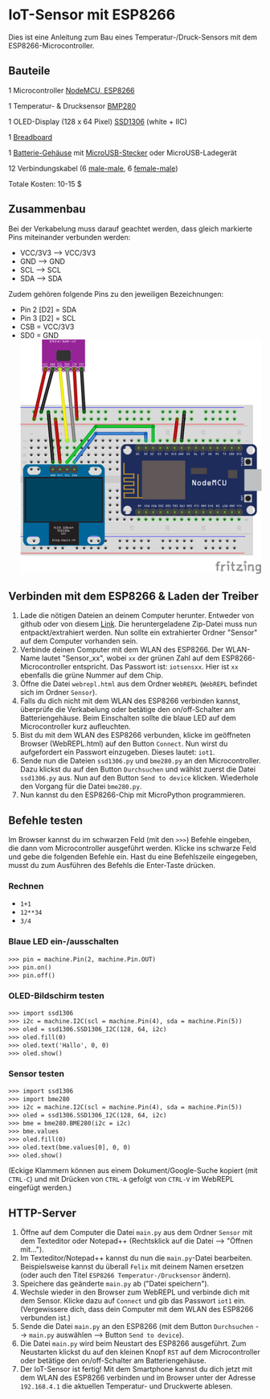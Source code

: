# IoT-Sensor mit ESP8266
Dies ist eine Anleitung zum Bau eines Temperatur-/Druck-Sensors mit dem ESP8266-Microcontroller.
## Bauteile
1 Microcontroller [NodeMCU, ESP8266](https://www.ebay.com/itm/NodeMcu-Lua-WIFI-Internet-Things-development-board-based-ESP8266-CP2102-module-/201542946669?hash=item2eece54f6d:g:EOIAAOSw4q9XT5mo)

1 Temperatur- & Drucksensor [BMP280](https://www.ebay.com/itm/1x-GY-BMP280-3-3-BMP280-3-3V-High-Precision-Atmospheric-Pressure-Sensor-BMP180/281983204149?_trkparms=aid%3D111001%26algo%3DREC.SEED%26ao%3D1%26asc%3D41375%26meid%3Df0f0ae46083c44c6a18684659016f1bb%26pid%3D100033%26rk%3D2%26rkt%3D2%26sd%3D201542946669&_trksid=p2045573.c100033.m2042)

1 OLED-Display (128 x 64 Pixel) [SSD1306](https://www.ebay.com/itm/0-96-I2C-IIC-SPI-Serial-128X64-OLED-LCD-Display-SSD1306-for-51-STM32-Arduino-/201688735605?var=&hash=item2ef595df75:m:m1O7zNonCe3M8LIIgLYvBPw) (white + IIC)

1 [Breadboard](https://www.ebay.com/itm/Mini-Prototype-Solderless-self-adhensive-Breadboard-400-Contacts-Best-/222062903350?epid=1045888288&hash=item33b3fb0036:g:4A0AAOSwnONZB-Kj)

1 [Batterie-Gehäuse](https://www.ebay.com/itm/3-Pcs-Wired-ON-OFF-Switch-3-x-AA-4-5V-Batteries-Battery-Holder-Case-LW-/182387276678?epid=1149395326&hash=item2a7720fb86:g:yS0AAOSw-0xYT1iu) mit [MicroUSB-Stecker](https://www.ebay.com/itm/10PCS-5-Pin-Micro-USB-Type-B-Male-Plug-Connector-Plastic-Cover-/182523146896?epid=2113648798&hash=item2a7f3a3290:g:w1YAAOSw03lY6h57) oder MicroUSB-Ladegerät

12 Verbindungskabel (6 [male-male](https://www.ebay.com/itm/40pcs-10cm-Male-to-Male-DuPont-Wire-Jumper-Color-Cable-Arduino-Breadboard-DIY/142518863204?_trkparms=aid%3D555019%26algo%3DPL.BANDIT%26ao%3D1%26asc%3D41375%26meid%3Db9822c424ed7453d9e5c9388b65f351a%26pid%3D100506%26rk%3D1%26rkt%3D1%26&_trksid=p2045573.c100506.m3226), 6 [female-male](https://www.ebay.com/itm/40PCS-Dupont-10CM-Male-To-Female-Jumper-Wire-Ribbon-Color-Cable-for-Arduino-NEW-/142513849970?epid=523678718&hash=item212e7cc672:g:qE8AAOSwX0NZwzdI))

Totale Kosten: 10-15 $
## Zusammenbau
Bei der Verkabelung muss darauf geachtet werden, dass gleich markierte Pins miteinander verbunden werden:

- VCC/3V3 --> VCC/3V3
- GND --> GND
- SCL --> SCL
- SDA --> SDA

Zudem gehören folgende Pins zu den jeweiligen Bezeichnungen:

- Pin 2 [D2] = SDA
- Pin 3 [D2] = SCL
- CSB = VCC/3V3
- SD0 = GND
![Verkabelung](tempsens_Zusammenbau.png "Verkabelung Sensor")
## Verbinden mit dem ESP8266 & Laden der Treiber
1. Lade die nötigen Dateien an deinem Computer herunter. Entweder von github oder von diesem [Link](https://tinyurl.com/iotTecDay). Die heruntergeladene Zip-Datei muss nun entpackt/extrahiert werden. Nun sollte ein extrahierter Ordner "Sensor" auf dem Computer vorhanden sein.
2. Verbinde deinen Computer mit dem WLAN des ESP8266. Der WLAN-Name lautet "Sensor_xx", wobei `xx` der grünen Zahl auf dem ESP8266-Microcontroller entspricht. Das Passwort ist: `iotsensxx`. Hier ist `xx` ebenfalls die grüne Nummer auf dem Chip.
3. Öffne die Datei `webrepl.html` aus dem Ordner `WebREPL` (`WebREPL` befindet sich im Ordner `Sensor`). 
4. Falls du dich nicht mit dem WLAN des ESP8266 verbinden kannst, überprüfe die Verkabelung oder betätige den on/off-Schalter am Batteriengehäuse. Beim Einschalten sollte die blaue LED auf dem Microcontroller kurz aufleuchten.
5. Bist du mit dem WLAN des ESP8266 verbunden, klicke im geöffneten Browser (WebREPL.html) auf den Button `Connect`. Nun wirst du aufgefordert ein Passwort einzugeben. Dieses lautet: `iot1`.
6. Sende nun die Dateien `ssd1306.py` und `bme280.py` an den Microcontroller. Dazu klickst du auf den Button `Durchsuchen` und wählst zuerst die Datei `ssd1306.py` aus. Nun auf den Button `Send to device` klicken. Wiederhole den Vorgang für die Datei `bme280.py`.
7. Nun kannst du den ESP8266-Chip mit MicroPython programmieren.
## Befehle testen
Im Browser kannst du im schwarzen Feld (mit den `>>>`) Befehle eingeben, die dann vom Microcontroller ausgeführt werden.
Klicke ins schwarze Feld und gebe die folgenden Befehle ein. Hast du eine Befehlszeile eingegeben, musst du zum Ausführen des Befehls die Enter-Taste drücken.
### Rechnen
- `1+1`
- `12**34`
- `3/4`
### Blaue LED ein-/ausschalten
```>>> import machine
>>> pin = machine.Pin(2, machine.Pin.OUT)
>>> pin.on()
>>> pin.off()
```
### OLED-Bildschirm testen
```>>> import machine
>>> import ssd1306
>>> i2c = machine.I2C(scl = machine.Pin(4), sda = machine.Pin(5))
>>> oled = ssd1306.SSD1306_I2C(128, 64, i2c)
>>> oled.fill(0)
>>> oled.text('Hallo', 0, 0)
>>> oled.show()
```
### Sensor testen
```>>> import machine
>>> import ssd1306
>>> import bme280
>>> i2c = machine.I2C(scl = machine.Pin(4), sda = machine.Pin(5))
>>> oled = ssd1306.SSD1306_I2C(128, 64, i2c)
>>> bme = bme280.BME280(i2c = i2c)
>>> bme.values
>>> oled.fill(0)
>>> oled.text(bme.values[0], 0, 0)
>>> oled.show()
```
(Eckige Klammern können aus einem Dokument/Google-Suche kopiert (mit `CTRL-C`) und mit Drücken von `CTRL-A` gefolgt von `CTRL-V` im WebREPL eingefügt werden.)
## HTTP-Server 
1. Öffne auf dem Computer die Datei `main.py` aus dem Ordner `Sensor` mit dem Texteditor oder Notepad++ (Rechtsklick auf die Datei --> "Öffnen mit...").
2. Im Texteditor/Notepad++ kannst du nun die `main.py`-Datei bearbeiten. Beispielsweise kannst du überall `Felix` mit deinem Namen ersetzen (oder auch den Titel `ESP8266 Temperatur-/Drucksensor` ändern).
3. Speichere das geänderte `main.py` ab ("Datei speichern"). 
4. Wechsle wieder in den Browser zum WebREPL und verbinde dich mit dem Sensor. Klicke dazu auf `Connect` und gib das Passwort `iot1` ein. (Vergewissere dich, dass dein Computer mit dem WLAN des ESP8266 verbunden ist.) 
5. Sende die Datei `main.py` an den ESP8266 (mit dem Button `Durchsuchen` --> `main.py` auswählen --> Button `Send to device`).
6. Die Datei `main.py` wird beim Neustart des ESP8266 ausgeführt. Zum Neustarten klickst du auf den kleinen Knopf `RST` auf dem Microcontroller oder betätige den on/off-Schalter am Batteriengehäuse.
7. Der IoT-Sensor ist fertig! Mit dem Smartphone kannst du dich jetzt mit dem WLAN des ESP8266 verbinden und im Browser unter der Adresse `192.168.4.1` die aktuellen Temperatur- und Druckwerte ablesen.

